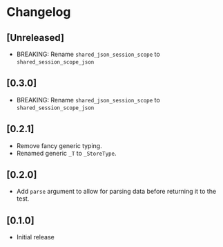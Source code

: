 # Changelog

## [Unreleased]
- BREAKING: Rename `shared_json_session_scope` to `shared_session_scope_json`

## [0.3.0]
- BREAKING: Rename `shared_json_session_scope` to `shared_session_scope_json`

## [0.2.1]
- Remove fancy generic typing.
- Renamed generic `_T` to `_StoreType`.

## [0.2.0]

- Add `parse` argument to allow for parsing data before returning it to the test.

## [0.1.0]
- Initial release
